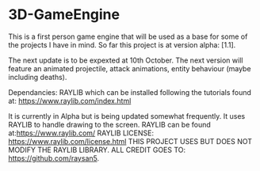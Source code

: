 # 3D-GameEngine
This is a first person game engine that will be used as a base for some of the projects I have in mind.
So far this project is at version alpha: [1.1].

The next update is to be expexted at 10th October.
The next version will feature an animated projectile, attack animations, entity behaviour (maybe including deaths).

Dependancies:
  RAYLIB which can be installed following the tutorials found at: https://www.raylib.com/index.html

It is currently in Alpha but is being updated somewhat frequently.
It uses RAYLIB to handle drawing to the screen.
  RAYLIB can be found at:https://www.raylib.com/
  RAYLIB LICENSE: https://www.raylib.com/license.html
  THIS PROJECT USES BUT DOES NOT MODIFY THE RAYLIB LIBRARY. ALL CREDIT GOES TO: https://github.com/raysan5.
